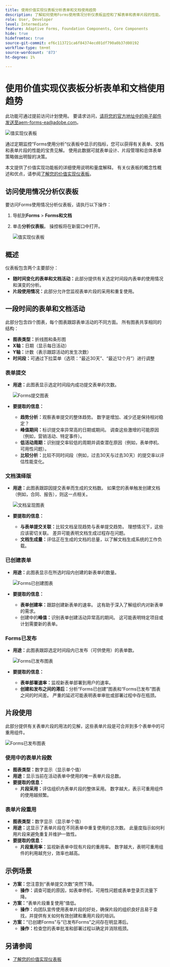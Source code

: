 ```yaml
---
title: 使用价值实现仪表板分析表单和文档使用趋势
description: 了解如何使用Forms使用情况分析仪表板监控和了解表单和表单片段的性能。
role: User, Developer
level: Intermediate
feature: Adaptive Forms, Foundation Components, Core Components
hide: true
hidefromtoc: true
source-git-commit: ef6c113721ca6f84374ecd01df790a0b37d00192
workflow-type: tm+mt
source-wordcount: '873'
ht-degree: 1%

---
```



# 使用价值实现仪表板分析表单和文档使用趋势

<span class="preview">此功能可通过提前访问计划使用。 要请求访问，请将您的官方地址中的电子邮件发送至aem-forms-ea@adobe.com。<span>

![值实现仪表板](/help/edge/docs/forms/universal-editor/assets/forms-insights-banner.svg)


通过定期监控“Forms使用分析”仪表板中显示的指标，您可以获得有关表单、文档和表单片段的性能的宝贵见解。 使用此数据可就表单设计、片段管理和总体表单策略做出明智的决策。

本文提供了价值实现功能板的详细使用说明和量度解释。 有关仪表板的概念性概述和优点，请参阅[了解您的价值实现仪表板](/help/forms/aem-forms-value-realization-dashboard.md)。


## 访问使用情况分析仪表板

要访问Forms使用情况分析仪表板，请执行以下操作：

1. 导航到&#x200B;**Forms** > **Forms和文档**
1. 单击&#x200B;**分析仪表板**。 操控板将在新窗口中打开。

   ![值实现仪表板](/help/forms/assets/forms-usage-insights.png)

## 概述

仪表板包含两个主要部分：

- **随时间变化的表单和文档活动：**&#x200B;此部分提供有关选定时间段内表单的使用情况和演变的分析。
- **片段使用情况：**&#x200B;此部分允许您监视表单片段的采用和重复使用。

## 一段时间的表单和文档活动

此部分包含四个图表，每个图表跟踪表单活动的不同方面。 所有图表共享相同的结构：

- **图表类型：**&#x200B;折线图和条形图
- **X轴：**&#x200B;日期（显示每日活动）
- **Y轴：**&#x200B;计数（表示跟踪活动的发生次数）
- **时间段：**&#x200B;可通过下拉菜单（选项：“最近30天”、“最近12个月”）进行调整




### 表单提交

- **用途：**&#x200B;此图表显示选定时间段内成功提交表单的次数。

  ![Forms提交图表](/help/forms/assets/forms-submissions-vr-dashboard-form-insights.png)
- **要提取的信息：**
   - **趋势分析：**&#x200B;观察表单提交的整体趋势。 数字是增加、减少还是保持相对稳定？
   - **峰值期间：**&#x200B;标识提交率异常高的日期或期间。 调查这些激增的可能原因（例如，营销活动、特定事件）。
   - **低活动周期：**&#x200B;识别提交率较低的周期并调查潜在原因（例如，表单停机、可用性问题）。
   - **比较分析：**&#x200B;比较不同时间段（例如，过去30天与过去30天）的提交率以评估性能变化。

### 文档演绎版

- **用途：**&#x200B;此图表跟踪因提交表单而生成的文档数。 如果您的表单触发创建文档（例如，合同、报告），则这一点相关。

  ![文档呈现图表](/help/forms/assets/document-rendetions-vr-dashboard-form-insights.png)


- **要提取的信息：**
   - **与表单提交关联：**&#x200B;比较文档呈现趋势与表单提交趋势。 理想情况下，这些应该密切关联。 差异可能表明文档生成过程存在问题。
   - **文档生成量：**&#x200B;评估正在生成的文档的总量，以了解文档生成系统的工作负载。

### 已创建表单


- **用途：**&#x200B;此图表显示在所选时段内创建的新表单的数量。

  ![Forms已创建图表](/help/forms/assets/forms-created-vr-dashboard-form-insights.png)

- **要提取的信息：**
   - **表单创建率：**&#x200B;跟踪创建新表单的速率。 这有助于深入了解组织内对新表单的需求。
   - 创建中的&#x200B;**峰值：**&#x200B;识别表单创建活动异常高的期间。 这可能表明特定项目或计划需要新的表单。

### Forms已发布

- **用途：**&#x200B;此图表跟踪选定时间段内已发布（可供使用）的表单数。

  ![Forms已发布图表](/help/forms/assets/forms-publish-vr-dashboard-form-insights.png)


- **要提取的信息：**
   - **表单部署速率：**&#x200B;监视新表单部署到用户的速率。
   - **创建和发布之间的滞后：**&#x200B;分析“Forms已创建”图表和“Forms已发布”图表之间的时间差。 严重的延迟可能表明表单审批或部署过程中存在瓶颈。

## 片段使用

此部分提供有关表单片段的用法的见解，这些表单片段是可合并到多个表单中的可重用组件。

![Forms已发布图表](/help/forms/assets/fragment-usage-vr-dashboard-form-insights.png)

### 使用中的表单片段数

- **图表类型：**&#x200B;数字显示（显示单个值）
- **用途：**&#x200B;显示当前在活动表单中使用的唯一表单片段总数。
- **要提取的信息：**
   - **片段采用：**&#x200B;评估组织内表单片段的整体采用。 数字越大，表示可重用组件的使用越频繁。

### 表单片段重用

- **图表类型：**&#x200B;数字显示（显示单个值）
- **用途：**&#x200B;这显示了表单片段在不同表单中重复使用的总次数。 此量度指示如何利用片段来避免重复并维护一致性。
- **要提取的信息：**
   - **片段重用率：**&#x200B;监视新表单中现有片段的重用率。 数字越大，表明可重用组件的利用越充分，效率也越高。

## 示例场景

- **方案：**&#x200B;您注意到“表单提交次数”突然下降。
   - **操作：**&#x200B;调查可能的原因，如表单停机、可用性问题或表单登录页流量下降。
- **方案：**“表单片段重复使用”值低。
   - **操作：**&#x200B;向团队宣传使用表单片段的好处，确保片段的组织良好且易于查找，并提供有关如何有效创建和重用片段的培训。
- **方案：**“已创建Forms”与“已发布Forms”之间存在明显滞后。
   - **操作：**&#x200B;检查您的表单批准和部署过程以确定并消除瓶颈。



## 另请参阅

- [了解您的价值实现仪表板](/help/forms/aem-forms-value-realization-dashboard.md)